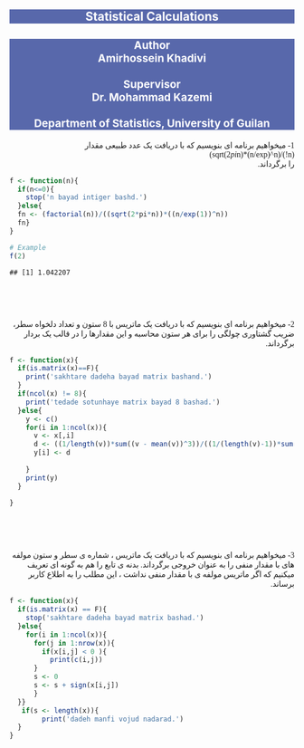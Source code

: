 
<html>

<style>
p   {align-text: center; font-family: "XB Niloofar"}
</style>

<body>

</body>

</html>

<html>

<body>

<style>
h2    {background-color:#001A80A6 ; text-align: center ; color:white}
h3    {background-color:#001A80A6 ; text-align: center ; color : white ; font-size:135%}
p     {direction: rtl; font-family: "XB Niloofar"}
</style>

<h2 style={font-family: "XB Niloofar">
Statistical Calculations
</h2>

<h3 style={font-family: "XB Niloofar">
Author <br>
Amirhossein Khadivi <br> <br>
Supervisor <br>
Dr. Mohammad Kazemi <br> <br>
Department of Statistics, University of Guilan
<br>
</h3>

<p>

1- میخواهیم برنامه ای بنویسیم که با دریافت یک عدد طبیعی مقدار <br>
(n\!)/(sqrt(2*pi*n)\*(n/exp)^n) <br> را برگرداند.

``` r
f <- function(n){
  if(n<=0){
    stop('n bayad intiger bashd.')
  }else{
  fn <- (factorial(n))/((sqrt(2*pi*n))*((n/exp(1))^n))
  fn}
}

# Example
f(2)
```

    ## [1] 1.042207

<br> <br> <br>

2- میخواهیم برنامه ای بنویسیم که با دریافت یک ماتریس با 8 ستون و تعداد
دلخواه سطر، ضریب گشتاوری چولگی را برای هر ستون محاسبه و این مقدارها را
در قالب یک بردار برگرداند.

``` r
f <- function(x){
  if(is.matrix(x)==F){
    print('sakhtare dadeha bayad matrix bashand.')
  }
  if(ncol(x) != 8){
    print('tedade sotunhaye matrix bayad 8 bashad.')
  }else{
    y <- c()
    for(i in 1:ncol(x)){
      v <- x[,i]
      d <- ((1/length(v))*sum((v - mean(v))^3))/((1/(length(v)-1))*sum((v - mean(v))^2))^(3/2)
      y[i] <- d
    
    }
    print(y)
  }
  
}
```

<br> <br> <br>

3- میخواهیم برنامه ای بنویسیم که با دریافت یک ماتریس ، شماره ی سطر و
ستون مولفه های با مقدار منفی را به عنوان خروجی برگرداند. بدنه ی تابع
را هم به گونه ای تعریف میکنیم که اگر ماتریس مولفه ی با مقدار منفی نداشت
، این مطلب را به اطلاع کاربر برساند.

``` r
f <- function(x){
  if(is.matrix(x) == F){
    stop('sakhtare dadeha bayad matrix bashad.')
  }else{
    for(i in 1:ncol(x)){
      for(j in 1:nrow(x)){
        if(x[i,j] < 0 ){
          print(c(i,j))
      }
      s <- 0
      s <- s + sign(x[i,j])
      }
  }}
   if(s <- length(x)){
        print('dadeh manfi vojud nadarad.')
  }
}
```

<br> <br>

</p>

</body>

</html>
